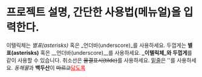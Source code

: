 <h1>프로젝트 설명, 간단한 사용법(메뉴얼)을 입력한다.</h1>

이텔릭체는 *별표(asterisks)* 혹은 _언더바(underscore)_를 사용하세요.
두껍게는 **별표(asterisks)** 혹은 __언더바(underscore)__를 사용하세요.
**_이텔릭체_와 두껍게**를 같이 사용할 수 있습니다.
취소선은 ~~물결표시(tilde)~~를 사용하세요.
<u>밑줄</u>은 '<u></u>'를 사용하세요.
*동해물*과 **백두산**이 ~~마르고~~<u style="color: red;">닳도록</u>
